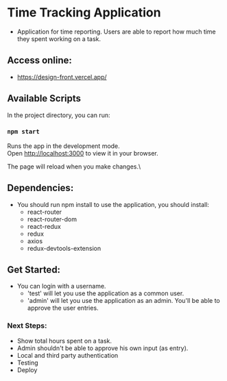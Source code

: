 # Time Tracking Application

- Application for time reporting. Users are able to report how much time they spent working on a task.

## Access online:
- https://design-front.vercel.app/ 

## Available Scripts

In the project directory, you can run:

### `npm start`

Runs the app in the development mode.\
Open [http://localhost:3000](http://localhost:3000) to view it in your browser.

The page will reload when you make changes.\

## Dependencies:

- You should run npm install to use the application, you should install:
  - react-router
  - react-router-dom
  - react-redux
  - redux
  - axios
  - redux-devtools-extension

## Get Started:

- You can login with a username. 
  - 'test' will let you use the application as a common user. 
  - 'admin' will let you use the application as an admin. You'll be able to approve the user entries.


### Next Steps:

- Show total hours spent on a task.
- Admin shouldn't be able to approve his own input (as entry).
- Local and third party authentication
- Testing
- Deploy
